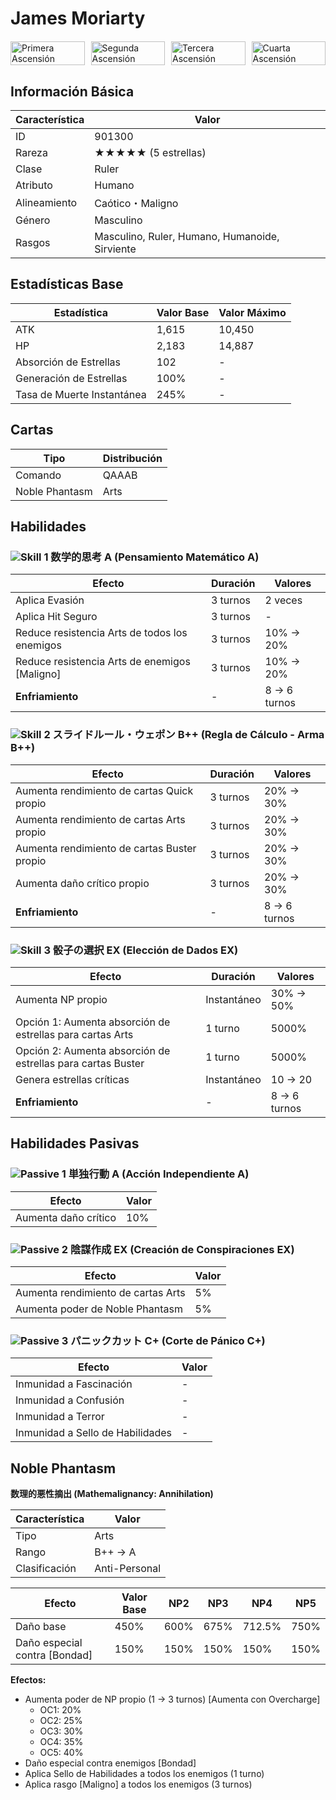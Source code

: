 # James Moriarty

<div style="display: grid; grid-template-columns: repeat(4, 1fr); gap: 10px; margin: 20px 0;">
    <img src="https://static.atlasacademy.io/JP/CharaGraph/901300/901300a@1.png" alt="Primera Ascensión" style="width: 100%; height: auto;">
    <img src="https://static.atlasacademy.io/JP/CharaGraph/901300/901300a@2.png" alt="Segunda Ascensión" style="width: 100%; height: auto;">
    <img src="https://static.atlasacademy.io/JP/CharaGraph/901300/901300b@1.png" alt="Tercera Ascensión" style="width: 100%; height: auto;">
    <img src="https://static.atlasacademy.io/JP/CharaGraph/901300/901300b@2.png" alt="Cuarta Ascensión" style="width: 100%; height: auto;">
</div>

## Información Básica

| Característica | Valor |
|---------------|-------|
| ID | 901300 |
| Rareza | ★★★★★ (5 estrellas) |
| Clase | Ruler |
| Atributo | Humano |
| Alineamiento | Caótico・Maligno |
| Género | Masculino |
| Rasgos | Masculino, Ruler, Humano, Humanoide, Sirviente |

## Estadísticas Base

| Estadística | Valor Base | Valor Máximo |
|-------------|------------|--------------|
| ATK | 1,615 | 10,450 |
| HP | 2,183 | 14,887 |
| Absorción de Estrellas | 102 | - |
| Generación de Estrellas | 100% | - |
| Tasa de Muerte Instantánea | 245% | - |

## Cartas

| Tipo | Distribución |
|------|--------------|
| Comando | QAAAB |
| Noble Phantasm | Arts |

## Habilidades

### <img src="https://static.atlasacademy.io/JP/SkillIcons/skill_00402.png" alt="Skill 1" class="skill-icon"> 数学的思考 A (Pensamiento Matemático A)

| Efecto | Duración | Valores |
|--------|-----------|---------|
| Aplica Evasión | 3 turnos | 2 veces |
| Aplica Hit Seguro | 3 turnos | - |
| Reduce resistencia Arts de todos los enemigos | 3 turnos | 10% → 20% |
| Reduce resistencia Arts de enemigos [Maligno] | 3 turnos | 10% → 20% |
| **Enfriamiento** | - | 8 → 6 turnos |

### <img src="https://static.atlasacademy.io/JP/SkillIcons/skill_00317.png" alt="Skill 2" class="skill-icon"> スライドルール・ウェポン B++ (Regla de Cálculo - Arma B++)

| Efecto | Duración | Valores |
|--------|-----------|---------|
| Aumenta rendimiento de cartas Quick propio | 3 turnos | 20% → 30% |
| Aumenta rendimiento de cartas Arts propio | 3 turnos | 20% → 30% |
| Aumenta rendimiento de cartas Buster propio | 3 turnos | 20% → 30% |
| Aumenta daño crítico propio | 3 turnos | 20% → 30% |
| **Enfriamiento** | - | 8 → 6 turnos |

### <img src="https://static.atlasacademy.io/JP/SkillIcons/skill_00601.png" alt="Skill 3" class="skill-icon"> 骰子の選択 EX (Elección de Dados EX)

| Efecto | Duración | Valores |
|--------|-----------|---------|
| Aumenta NP propio | Instantáneo | 30% → 50% |
| Opción 1: Aumenta absorción de estrellas para cartas Arts | 1 turno | 5000% |
| Opción 2: Aumenta absorción de estrellas para cartas Buster | 1 turno | 5000% |
| Genera estrellas críticas | Instantáneo | 10 → 20 |
| **Enfriamiento** | - | 8 → 6 turnos |

## Habilidades Pasivas

### <img src="https://static.atlasacademy.io/JP/SkillIcons/skill_00101.png" alt="Passive 1" class="skill-icon"> 単独行動 A (Acción Independiente A)

| Efecto | Valor |
|--------|-------|
| Aumenta daño crítico | 10% |

### <img src="https://static.atlasacademy.io/JP/SkillIcons/skill_00104.png" alt="Passive 2" class="skill-icon"> 陰謀作成 EX (Creación de Conspiraciones EX)

| Efecto | Valor |
|--------|-------|
| Aumenta rendimiento de cartas Arts | 5% |
| Aumenta poder de Noble Phantasm | 5% |

### <img src="https://static.atlasacademy.io/JP/SkillIcons/skill_00411.png" alt="Passive 3" class="skill-icon"> パニックカット C+ (Corte de Pánico C+)

| Efecto | Valor |
|--------|-------|
| Inmunidad a Fascinación | - |
| Inmunidad a Confusión | - |
| Inmunidad a Terror | - |
| Inmunidad a Sello de Habilidades | - |

## Noble Phantasm

**数理的悪性摘出 (Mathemalignancy: Annihilation)**

| Característica | Valor |
|----------------|-------|
| Tipo | Arts |
| Rango | B++ → A |
| Clasificación | Anti-Personal |

| Efecto | Valor Base | NP2 | NP3 | NP4 | NP5 |
|--------|------------|-----|-----|-----|-----|
| Daño base | 450% | 600% | 675% | 712.5% | 750% |
| Daño especial contra [Bondad] | 150% | 150% | 150% | 150% | 150% |

**Efectos:**
- Aumenta poder de NP propio (1 → 3 turnos) [Aumenta con Overcharge]
  - OC1: 20%
  - OC2: 25%
  - OC3: 30%
  - OC4: 35%
  - OC5: 40%
- Daño especial contra enemigos [Bondad]
- Aplica Sello de Habilidades a todos los enemigos (1 turno)
- Aplica rasgo [Maligno] a todos los enemigos (3 turnos)